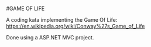 #GAME OF LIFE

A coding kata implementing the Game Of Life: https://en.wikipedia.org/wiki/Conway%27s_Game_of_Life

Done using a ASP.NET MVC project.
